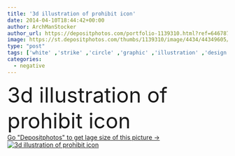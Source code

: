 ```yaml
---
title: '3d illustration of prohibit icon'
date: 2014-04-10T18:44:42+00:00
author: ArchManStocker
author_url: https://depositphotos.com/portfolio-1139310.html?ref=64678756
image: https://st.depositphotos.com/thumbs/1139310/image/4434/44349605/api_thumb_450.jpg?forcejpeg=true
type: "post"
tags: ['white' ,'strike' ,'circle' ,'graphic' ,'illustration' ,'design' ,'isolated' ,'shiny' ,'sign' ,'risk' ,'danger' ,'traffic' ,'3d' ,'symbol' ,'concept' ,'icon' ,'mark' ,'law' ,'web' ,'safety' ,'forbidden' ,'negative' ,'direction' ,'warning' ,'anti' ,'no' ,'stop' ,'access' ,'restricted' ,'restriction' ,'of' ,'illegal' ,'forbid' ,'wrong' ,'rule' ,'disable' ,'limit' ,'prohibit' ,'restrict' ,'ban' ,'prohibited' ,'prohibition' ,'denied' ,'allowed' ,'mandatory' ,'restrictive' ,'disallowed' ,'dont' ]
categories: 
  - negative
---
```

<div aling="center">
            <font size="60"> 3d illustration of prohibit icon</font>   
</div>
<div>
    <a href='https://st.depositphotos.com/thumbs/1139310/image/4434/44349605/api_thumb_450.jpg?forcejpeg=true?ref=64678756' target=_blank > Go "Depositphotos" to get lage size of this picture ->
        <img href='https://st.depositphotos.com/thumbs/1139310/image/4434/44349605/api_thumb_450.jpg?forcejpeg=true?ref=64678756' src='https://st.depositphotos.com/1139310/4434/i/950/depositphotos_44349605-stock-photo-3d-illustration-of-prohibit-icon.jpg?forcejpeg=true' alt='3d illustration of prohibit icon' >
    </a>
</div>
